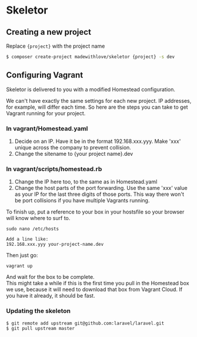 # Skeletor

## Creating a new project

Replace `{project}` with the project name

```bash
$ composer create-project madewithlove/skeletor {project} -s dev
```

## Configuring Vagrant

Skeletor is delivered to you with a modified Homestead configuration.  

We can't have exactly the same settings for each new project. IP addresses, for example, will differ each time.  So here are the steps you can take to get Vagrant running for your project.

### In vagrant/Homestead.yaml
1. Decide on an IP. Have it be in the format 192.168.xxx.yyy. Make 'xxx' unique across the company to prevent collision.
2. Change the sitename to {your project name}.dev

### In vagrant/scripts/homestead.rb
1. Change the IP here too, to the same as in Homestead.yaml
2. Change the host parts of the port forwarding. Use the same 'xxx' value as your IP for the last three digits of those ports. This way there won't be port collisions if you have multiple Vagrants running.


To finish up, put a reference to your box in your hostsfile so your browser will know where to surf to.  

```
sudo nano /etc/hosts

Add a line like:
192.168.xxx.yyy your-project-name.dev
```


Then just go:  

```
vagrant up
```

And wait for the box to be complete.  
This might take a while if this is the first time you pull in the Homestead box we use, because it will need to download that box from Vagrant Cloud. If you have it already, it should be fast.


### Updating the skeleton

```bash
$ git remote add upstream git@github.com:laravel/laravel.git
$ git pull upstream master
```

